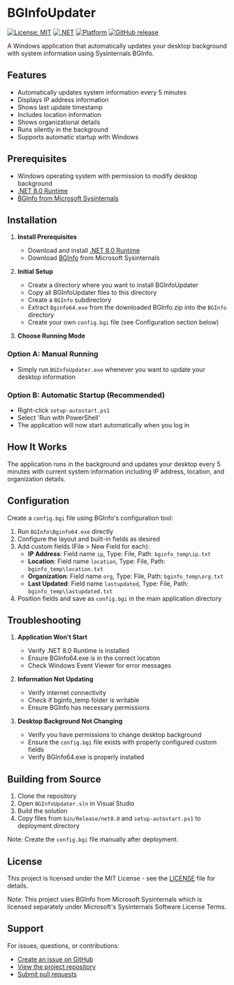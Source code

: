 # BGInfoUpdater

[![License: MIT](https://img.shields.io/badge/License-MIT-yellow.svg)](https://opensource.org/licenses/MIT)
[![.NET](https://img.shields.io/badge/.NET-8.0-blue.svg)](https://dotnet.microsoft.com/download/dotnet/8.0)
[![Platform](https://img.shields.io/badge/Platform-Windows-lightgrey.svg)](https://www.microsoft.com/windows)
[![GitHub release](https://img.shields.io/github/v/release/s4180t/BGInfoUpdater)](https://github.com/s4180t/BGInfoUpdater/releases)

A Windows application that automatically updates your desktop background with system information using Sysinternals BGInfo.

## Features

- Automatically updates system information every 5 minutes
- Displays IP address information
- Shows last update timestamp
- Includes location information
- Shows organizational details
- Runs silently in the background
- Supports automatic startup with Windows

## Prerequisites

- Windows operating system with permission to modify desktop background
- [.NET 8.0 Runtime](https://dotnet.microsoft.com/download/dotnet/8.0)
- [BGInfo from Microsoft Sysinternals](https://learn.microsoft.com/en-us/sysinternals/downloads/bginfo)

## Installation

1. **Install Prerequisites**
   - Download and install [.NET 8.0 Runtime](https://dotnet.microsoft.com/download/dotnet/8.0)
   - Download [BGInfo](https://learn.microsoft.com/en-us/sysinternals/downloads/bginfo) from Microsoft Sysinternals

2. **Initial Setup**
   - Create a directory where you want to install BGInfoUpdater
   - Copy all BGInfoUpdater files to this directory
   - Create a `BGInfo` subdirectory
   - Extract `Bginfo64.exe` from the downloaded BGInfo.zip into the `BGInfo` directory
   - Create your own `config.bgi` file (see Configuration section below)

3. **Choose Running Mode**

### Option A: Manual Running

- Simply run `BGInfoUpdater.exe` whenever you want to update your desktop information

### Option B: Automatic Startup (Recommended)

- Right-click `setup-autostart.ps1`
- Select 'Run with PowerShell'
- The application will now start automatically when you log in

## How It Works

The application runs in the background and updates your desktop every 5 minutes with current system information including IP address, location, and organization details.

## Configuration

Create a `config.bgi` file using BGInfo's configuration tool:

1. Run `BGInfo\Bginfo64.exe` directly
2. Configure the layout and built-in fields as desired
3. Add custom fields (File > New Field for each):
   - **IP Address**: Field name `ip`, Type: File, Path: `bginfo_temp\ip.txt`
   - **Location**: Field name `location`, Type: File, Path: `bginfo_temp\location.txt`
   - **Organization**: Field name `org`, Type: File, Path: `bginfo_temp\org.txt`
   - **Last Updated**: Field name `lastupdated`, Type: File, Path: `bginfo_temp\lastupdated.txt`
4. Position fields and save as `config.bgi` in the main application directory

## Troubleshooting

1. **Application Won't Start**
   - Verify .NET 8.0 Runtime is installed
   - Ensure BGInfo64.exe is in the correct location
   - Check Windows Event Viewer for error messages

2. **Information Not Updating**
   - Verify internet connectivity
   - Check if bginfo_temp folder is writable
   - Ensure BGInfo has necessary permissions

3. **Desktop Background Not Changing**
   - Verify you have permissions to change desktop background
   - Ensure the `config.bgi` file exists with properly configured custom fields
   - Verify BGInfo64.exe is properly installed

## Building from Source

1. Clone the repository
2. Open `BGInfoUpdater.sln` in Visual Studio
3. Build the solution
4. Copy files from `bin/Release/net8.0` and `setup-autostart.ps1` to deployment directory

Note: Create the `config.bgi` file manually after deployment.

## License

This project is licensed under the MIT License - see the [LICENSE](LICENSE) file for details.

Note: This project uses BGInfo from Microsoft Sysinternals which is licensed separately under Microsoft's Sysinternals Software License Terms.

## Support

For issues, questions, or contributions:

- [Create an issue on GitHub](https://github.com/s4180t/BGInfoUpdater/issues)
- [View the project repository](https://github.com/s4180t/BGInfoUpdater)
- [Submit pull requests](https://github.com/s4180t/BGInfoUpdater/pulls)
